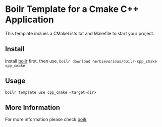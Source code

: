 # Boilr Template for a Cmake C++ Application
This template inclues a CMakeLists.txt and Makefile to start your project.

## Install
Install [boilr](https://github.com/tmrts/boilr) first. then use,
`boilr download herbievorious/boilr-cpp_cmake cpp_cmake`

## Usage
`boilr template use cpp_cmake <target-dir>`

## More Information
For more information please check [boilr](https://github.com/tmrts/boilr)